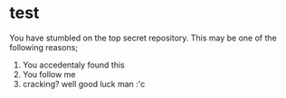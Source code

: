# test
You have stumbled on the top secret repository. 
This may be one of the following reasons;
1. You accedentaly found this
2. You follow me
3. cracking? well good luck man :'c
